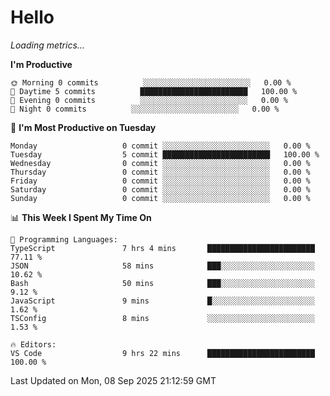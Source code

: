 # Hello

<!-- METRICS:START -->
<p><em>Loading metrics…</em></p>
<!-- METRICS:END -->

<!--START_SECTION:waka-->
**I'm Productive**

```text
🌞 Morning 0 commits          ░░░░░░░░░░░░░░░░░░░░░░░░   0.00 % 
🌆 Daytime 5 commits          ████████████████████████   100.00 % 
🌃 Evening 0 commits          ░░░░░░░░░░░░░░░░░░░░░░░░   0.00 % 
🌙 Night 0 commits          ░░░░░░░░░░░░░░░░░░░░░░░░   0.00 % 
```
📅 **I'm Most Productive on Tuesday**

```text
Monday                   0 commit ░░░░░░░░░░░░░░░░░░░░░░░░   0.00 % 
Tuesday                  5 commit ████████████████████████   100.00 % 
Wednesday                0 commit ░░░░░░░░░░░░░░░░░░░░░░░░   0.00 % 
Thursday                 0 commit ░░░░░░░░░░░░░░░░░░░░░░░░   0.00 % 
Friday                   0 commit ░░░░░░░░░░░░░░░░░░░░░░░░   0.00 % 
Saturday                 0 commit ░░░░░░░░░░░░░░░░░░░░░░░░   0.00 % 
Sunday                   0 commit ░░░░░░░░░░░░░░░░░░░░░░░░   0.00 % 
```

📊 **This Week I Spent My Time On**

```text
💬 Programming Languages: 
TypeScript               7 hrs 4 mins       ████████████████████████   77.11 % 
JSON                     58 mins            ███░░░░░░░░░░░░░░░░░░░░░   10.62 % 
Bash                     50 mins            ███░░░░░░░░░░░░░░░░░░░░░   9.12 % 
JavaScript               9 mins             █░░░░░░░░░░░░░░░░░░░░░░░   1.62 % 
TSConfig                 8 mins             ░░░░░░░░░░░░░░░░░░░░░░░░   1.53 % 

🔥 Editors: 
VS Code                  9 hrs 22 mins      ████████████████████████   100.00 % 
```

 Last Updated on Mon, 08 Sep 2025 21:12:59 GMT
<!--END_SECTION:waka-->
